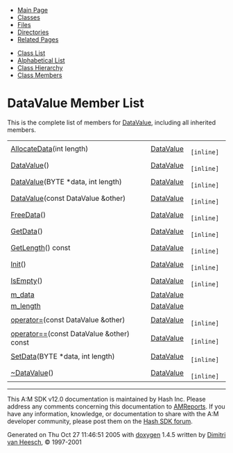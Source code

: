 <div class="tabs">

- [Main Page](index.md)
- <span id="current">[Classes](annotated.md)</span>
- [Files](files.md)
- [Directories](dirs.md)
- [Related Pages](pages.md)

</div>

<div class="tabs">

- [Class List](annotated.md)
- [Alphabetical List](classes.md)
- [Class Hierarchy](hierarchy.md)
- [Class Members](functions.md)

</div>

# DataValue Member List

This is the complete list of members for <a href="classDataValue.md" class="el">DataValue</a>, including all inherited members.

|  |  |  |
|----|----|----|
| <a href="classDataValue.md#72762c1c420cb029764351e6745f6ba0" class="el">AllocateData</a>(int length) | <a href="classDataValue.md" class="el">DataValue</a> | ` [inline]` |
| <a href="classDataValue.md#dbb5ad91a874a36b6003324c42c56abb" class="el">DataValue</a>() | <a href="classDataValue.md" class="el">DataValue</a> | ` [inline]` |
| <a href="classDataValue.md#d518cc1ca8e1ebc4707226e8c21092eb" class="el">DataValue</a>(BYTE \*data, int length) | <a href="classDataValue.md" class="el">DataValue</a> | ` [inline]` |
| <a href="classDataValue.md#fc673e610d7623f2edbb074cdfe0633c" class="el">DataValue</a>(const DataValue &other) | <a href="classDataValue.md" class="el">DataValue</a> | ` [inline]` |
| <a href="classDataValue.md#f14b970389c12e1f2042f114847ebef7" class="el">FreeData</a>() | <a href="classDataValue.md" class="el">DataValue</a> | ` [inline]` |
| <a href="classDataValue.md#af6880ba6c41dcbb683182f9a7afcd99" class="el">GetData</a>() | <a href="classDataValue.md" class="el">DataValue</a> | ` [inline]` |
| <a href="classDataValue.md#70a8806ccc79c5fa10cceb22ae1ad3bc" class="el">GetLength</a>() const | <a href="classDataValue.md" class="el">DataValue</a> | ` [inline]` |
| <a href="classDataValue.md#99712cfce3529b5479ca47ea92742879" class="el">Init</a>() | <a href="classDataValue.md" class="el">DataValue</a> | ` [inline]` |
| <a href="classDataValue.md#4b60768e769540f6a89151e8189e132a" class="el">IsEmpty</a>() | <a href="classDataValue.md" class="el">DataValue</a> | ` [inline]` |
| <a href="classDataValue.md#bf9e3c21a24d9d5a3de1ffb33d6efe5d" class="el">m_data</a> | <a href="classDataValue.md" class="el">DataValue</a> |  |
| <a href="classDataValue.md#cecb4cd09a8adf5aa458591c0dfdbb48" class="el">m_length</a> | <a href="classDataValue.md" class="el">DataValue</a> |  |
| <a href="classDataValue.md#9ccf1309510e2d2410b66c873a9dec13" class="el">operator=</a>(const DataValue &other) | <a href="classDataValue.md" class="el">DataValue</a> | ` [inline]` |
| <a href="classDataValue.md#17bafad8a4b7c410baef55f7a63ddf1a" class="el">operator==</a>(const DataValue &other) const | <a href="classDataValue.md" class="el">DataValue</a> | ` [inline]` |
| <a href="classDataValue.md#515260f321f0211ea2a84c190dc56cac" class="el">SetData</a>(BYTE \*data, int length) | <a href="classDataValue.md" class="el">DataValue</a> | ` [inline]` |
| <a href="classDataValue.md#742f7ecf6f3c6b34d0cbc4afef92d27d" class="el">~DataValue</a>() | <a href="classDataValue.md" class="el">DataValue</a> | ` [inline]` |

------------------------------------------------------------------------

<span class="small">This A:M SDK v12.0 documentation is maintained by Hash Inc. Please address any comments concerning this documentation to [AMReports](http://www.hash.com/reports). If you have any information, knowledge, or documentation to share with the A:M developer community, please post them on the [Hash SDK forum](http://www.hash.com/forums/index.php?showforum=11).</span>

Generated on Thu Oct 27 11:46:51 2005 with [<span class="image placeholder" original-image-src="doxygen.png" original-image-title="" height="45" width="100" align="middle" border="0">doxygen</span>](http://www.doxygen.org/index.html) 1.4.5 written by [Dimitri van Heesch](mailto:dimitri@stack.nl), © 1997-2001
